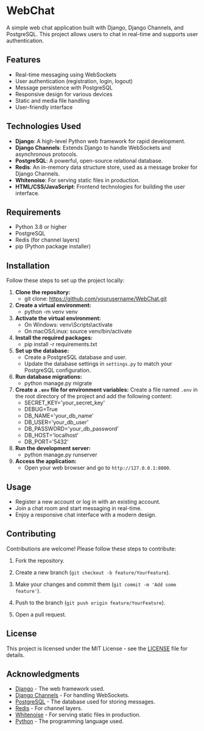 # WebChat
A simple web chat application built with Django, Django Channels, and PostgreSQL. This project allows users to chat in real-time and supports user authentication.
## Features
- Real-time messaging using WebSockets
- User authentication (registration, login, logout)
- Message persistence with PostgreSQL
- Responsive design for various devices
- Static and media file handling
- User-friendly interface
## Technologies Used
- **Django**: A high-level Python web framework for rapid development.
- **Django Channels**: Extends Django to handle WebSockets and asynchronous protocols.
- **PostgreSQL**: A powerful, open-source relational database.
- **Redis**: An in-memory data structure store, used as a message broker for Django Channels.
- **Whitenoise**: For serving static files in production.
- **HTML/CSS/JavaScript**: Frontend technologies for building the user interface.
## Requirements
- Python 3.8 or higher
- PostgreSQL
- Redis (for channel layers)
- pip (Python package installer)
## Installation
Follow these steps to set up the project locally:
1. **Clone the repository:**
   - git clone: https://github.com/yourusername/WebChat.git
2. **Create a virtual environment:**
   - python -m venv venv
3. **Activate the virtual environment:**
   - On Windows:  venv\Scripts\activate
   - On macOS/Linux: source venv/bin/activate
4. **Install the required packages:**
   -   pip install -r requirements.txt
5. **Set up the database:**
   - Create a PostgreSQL database and user.
   - Update the database settings in `settings.py` to match your PostgreSQL configuration.
6. **Run database migrations:**
   -  python manage.py migrate
7. **Create a `.env` file for environment variables:**
   Create a file named `.env` in the root directory of the project and add the following content:
   - SECRET_KEY='your_secret_key'
   - DEBUG=True
   - DB_NAME='your_db_name'
   - DB_USER='your_db_user'
   - DB_PASSWORD='your_db_password'
   - DB_HOST='localhost'
   - DB_PORT='5432'
8. **Run the development server:**
   - python manage.py runserver
9. **Access the application:**
   - Open your web browser and go to `http://127.0.0.1:8000`.

## Usage
- Register a new account or log in with an existing account.
- Join a chat room and start messaging in real-time.
- Enjoy a responsive chat interface with a modern design.

## Contributing

Contributions are welcome! Please follow these steps to contribute:

1. Fork the repository.

2. Create a new branch (`git checkout -b feature/YourFeature`).

3. Make your changes and commit them (`git commit -m 'Add some feature'`).

4. Push to the branch (`git push origin feature/YourFeature`).

5. Open a pull request.
## License
This project is licensed under the MIT License - see the [LICENSE](LICENSE) file for details.
## Acknowledgments
- [Django](https://www.djangoproject.com/) - The web framework used.
- [Django Channels](https://channels.readthedocs.io/en/stable/) - For handling WebSockets.
- [PostgreSQL](https://www.postgresql.org/) - The database used for storing messages.
- [Redis](https://redis.io/) - For channel layers.
- [Whitenoise](http://whitenoise.evans.io/en/stable/) - For serving static files in production.
- [Python](https://www.python.org/) - The programming language used.
